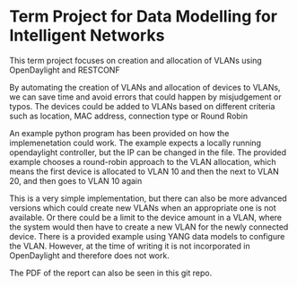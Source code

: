 # Term Project for Data Modelling for Intelligent Networks

This term project focuses on creation and allocation of VLANs using OpenDaylight and RESTCONF

By automating the creation of VLANs and allocation of devices to VLANs, we can save time and avoid errors that could happen by misjudgement or typos.
The devices could be added to VLANs based on different criteria such as location, MAC address, connection type or Round Robin

An example python program has been provided on how the implemenetation could work.
The example expects a locally running opendaylight controller, but the IP can be changed in the file.
The provided example chooses a round-robin approach to the VLAN allocation, which means the first device is allocated to VLAN 10 and then the next to VLAN 20, and then goes to VLAN 10 again

This is a very simple implementation, but there can also be more advanced versions which could create new VLANs when an appropriate one is not available. 
Or there could be a limit to the device amount in a VLAN, where the system would then have to create a new VLAN for the newly connected device.
There is a provided example using YANG data models to configure the VLAN. However, at the time of writing it is not incorporated in OpenDaylight and therefore does not work.

The PDF of the report can also be seen in this git repo.
